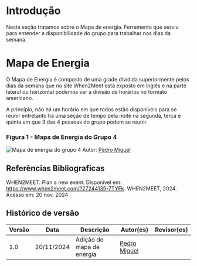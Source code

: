 # Introdução

Nesta seção tratamos sobre o Mapa de energia. Ferramenta que serviu para entender a disponibilidade do grupo para trabalhar nos dias da semana.

# Mapa de Energia

O Mapa de Energia é composto de uma grade dividida superiormente pelos dias da semana que no site When2Meet está exposto em inglês e na parte lateral ou horizontal podemos ver a divisão de horários no formato americano.

A princípio, não há um horário em que todos estão disponíveis para se reunir entretanto há uma seção de tempo pela noite na segunda, terça e quinta em que 3 das 4 pessoas do grupo podem se reunir.

### Figura 1 - Mapa de Energia do Grupo 4
![Mapa de energia do grupo 4](../assets/img/mapadeenergia_Grupo4.png)
Autor: [Pedro Miguel](https://github.com/pedroMADBR)

## Referências Bibliograficas

WHEN2MEET. Plan a new event. Disponível em: https://www.when2meet.com/?27244135-7TYFk. WHEN2MEET, 2024. Acesso em: 20 nov. 2024

## Histórico de versão

| Versão | Data       | Descrição        | Autor(es)          | Revisor(es)       |
| ------ | ---------- | ---------------- | ------------------ | ------------------------------ |
| 1.0    | 20/11/2024 | Adição do mapa de energia | [Pedro Miguel](https://github.com/pedroMADBR) |  |
